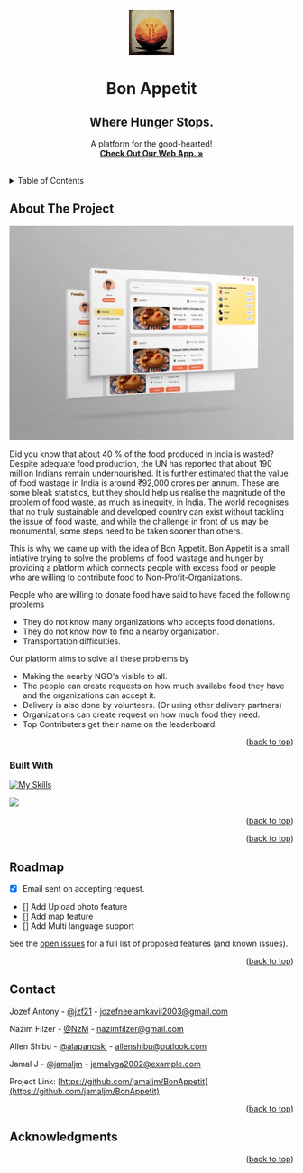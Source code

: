 
<a name="readme-top"></a>
<!--
*** Thanks for checking out the Best-README-Template. If you have a suggestion
*** that would make this better, please fork the repo and create a pull request
*** or simply open an issue with the tag "enhancement".
*** Don't forget to give the project a star!
*** Thanks again! Now go create something AMAZING! :D
-->





<!-- PROJECT LOGO -->

<div align="center">
  <a href="https://github.com/othneildrew/Best-README-Template">
    <img src="logobonappetit.jpeg" alt="Logo" width="80" height="80">
  </a>

  <h1 align="center">Bon Appetit</h1>
  <h2 align="center"> Where Hunger Stops.</h2>

  <p align="center">
    A platform for the good-hearted!
    <br/>
    <a href="https://bonappletea.netlify.app"><strong>Check Out Our Web App. »</strong></a>
    <br />
    <br />
  
  </p>
</div>



<!-- TABLE OF CONTENTS -->
<details>
  <summary>Table of Contents</summary>
  <ol>
    <li>
      <a href="#about-the-project">About The Project</a>
      <ul>
        <li><a href="#built-with">Built With</a></li>
      </ul>
    </li>
    <li>
      <a href="#getting-started">Getting Started</a>
      <ul>
        <li><a href="#prerequisites">Prerequisites</a></li>
        <li><a href="#installation">Installation</a></li>
      </ul>
    </li>
    <li><a href="#usage">Usage</a></li>
    <li><a href="#roadmap">Roadmap</a></li>
    <li><a href="#contributing">Contributing</a></li>
    <li><a href="#license">License</a></li>
    <li><a href="#contact">Contact</a></li>
    <li><a href="#acknowledgments">Acknowledgments</a></li>
  </ol>
</details>



<!-- ABOUT THE PROJECT -->
## About The Project
 <img src="readmecover.jpeg" alt="Logo" >




Did you know that about 40 % of the food produced in India is wasted?
Despite adequate food production, the UN has reported that about 190 million Indians remain undernourished. It is further estimated that the
value of food wastage in India is around ₹92,000 crores per annum.
These are some bleak statistics, but they should help us realise the magnitude of the problem of food waste, as much as inequity, in India.
The world recognises that no truly sustainable and developed country can exist without tackling the issue of food waste, and while the challenge
in front of us may be monumental, some steps need to be taken sooner than others.

This is why we came up with the idea of Bon Appetit.
Bon Appetit is a small intiative trying to solve the problems of food wastage and hunger by providing a platform which connects people with excess food or people who are willing to contribute food to Non-Profit-Organizations.

People who are willing to donate food have said to have faced the following problems

* They do not know many organizations who accepts food donations.
* They do not know how to find a nearby organization.
* Transportation difficulties.

Our platform aims to solve all these problems by 
* Making the nearby NGO's visible to all.
* The people can create requests on how much availabe food they have and the organizations can accept it.
* Delivery is also done by volunteers. (Or using other delivery partners)
* Organizations can create request on how much food they need.
* Top Contributers get their name on the leaderboard.


<p align="right">(<a href="#readme-top">back to top</a>)</p>



### Built With
[![My Skills](https://skills.thijs.gg/icons?i=react,mongodb,css,nodejs,figma,netlify&theme=light)](https://skills.thijs.gg)

<img src="https://img.shields.io/badge/replit-667881?style=for-the-badge&logo=replit&logoColor=white"></img>




<p align="right">(<a href="#readme-top">back to top</a>)</p>






<p align="right">(<a href="#readme-top">back to top</a>)</p>





<!-- ROADMAP -->
## Roadmap
- [x] Email sent on accepting request.
- [] Add Upload photo feature
- [] Add map feature
- [] Add Multi language support

See the [open issues](https://github.com/othneildrew/Best-README-Template/issues) for a full list of proposed features (and known issues).

<p align="right">(<a href="#readme-top">back to top</a>)</p>








<!-- CONTACT -->
## Contact

Jozef Antony - [@jzf21](https://github.com/jzf21) - jozefneelamkavil2003@gmail.com<br/>

Nazim Filzer - [@NzM](https://github.com/NzM) - nazimfilzer@gmail.com<br/>

Allen Shibu - [@alapanoski](https://github.com/alapanoski) - allenshibu@outlook.com<br/>

Jamal J - [@jamaljm](https://github.com/jamaljm) - jamalvga2002@example.com

Project Link: [https://github.com/jamaljm/BonAppetit](https://github.com/jamaljm/BonAppetit)

<p align="right">(<a href="#readme-top">back to top</a>)</p>



<!-- ACKNOWLEDGMENTS -->
## Acknowledgments





<p align="right">(<a href="#readme-top">back to top</a>)</p>




